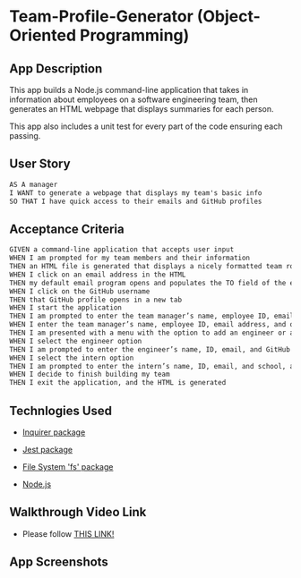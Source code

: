 # Team-Profile-Generator (Object-Oriented Programming)

## App Description

This app builds a Node.js command-line application that takes in information about employees on a software engineering team, then generates an HTML webpage that displays summaries for each person. 

This app also includes a unit test for every part of the code ensuring each passing.

## User Story

```md
AS A manager
I WANT to generate a webpage that displays my team's basic info
SO THAT I have quick access to their emails and GitHub profiles
```

## Acceptance Criteria

```md
GIVEN a command-line application that accepts user input
WHEN I am prompted for my team members and their information
THEN an HTML file is generated that displays a nicely formatted team roster based on user input
WHEN I click on an email address in the HTML
THEN my default email program opens and populates the TO field of the email with the address
WHEN I click on the GitHub username
THEN that GitHub profile opens in a new tab
WHEN I start the application
THEN I am prompted to enter the team manager’s name, employee ID, email address, and office number
WHEN I enter the team manager’s name, employee ID, email address, and office number
THEN I am presented with a menu with the option to add an engineer or an intern or to finish building my team
WHEN I select the engineer option
THEN I am prompted to enter the engineer’s name, ID, email, and GitHub username, and I am taken back to the menu
WHEN I select the intern option
THEN I am prompted to enter the intern’s name, ID, email, and school, and I am taken back to the menu
WHEN I decide to finish building my team
THEN I exit the application, and the HTML is generated
```

## Technlogies Used

- [Inquirer package](https://www.npmjs.com/package/inquirer/v/8.2.4)

- [Jest package](https://www.npmjs.com/package/jest) 

- [File System 'fs' package](https://node.readthedocs.io/en/latest/api/fs/)

- [Node.js](https://nodejs.org/en/)

## Walkthrough Video Link

- Please follow [THIS LINK!](https://www.npmjs.com/package/inquirer/v/8.2.4)

## App Screenshots

<!-- ![Capture1](./utils/public/images/Capture1.PNG)
![Capture2](./utils/public/images/Capture2.PNG)
![Capture3](./utils/public/images/Capture3.PNG) -->

